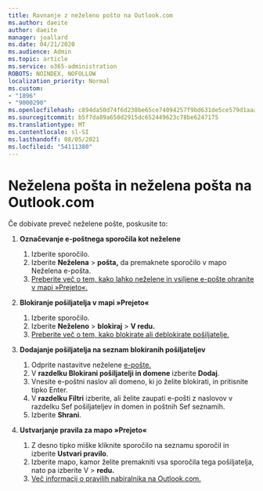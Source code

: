 ```yaml
---
title: Ravnanje z neželeno pošto na Outlook.com
ms.author: daeite
author: daeite
manager: joallard
ms.date: 04/21/2020
ms.audience: Admin
ms.topic: article
ms.service: o365-administration
ROBOTS: NOINDEX, NOFOLLOW
localization_priority: Normal
ms.custom:
- "1896"
- "9000290"
ms.openlocfilehash: c894da50d74f6d238be65ce74094257f9bd631de5ce579d1aaa511292c2523e6
ms.sourcegitcommit: b5f7da89a650d2915dc652449623c78be6247175
ms.translationtype: MT
ms.contentlocale: sl-SI
ms.lasthandoff: 08/05/2021
ms.locfileid: "54111380"
---
```

# <a name="spam-and-junk-email-in-outlookcom"></a>Neželena pošta in neželena pošta na Outlook.com

Če dobivate preveč neželene pošte, poskusite to:

1. **Označevanje e-poštnega sporočila kot neželene**
    1. Izberite sporočilo.
    1. Izberite **Neželena**  >  **pošta,** da premaknete sporočilo v mapo Neželena e-pošta.
    1. [Preberite več o tem, kako lahko neželene in vsiljene e-pošte ohranite v mapi »Prejeto«.](https://support.office.com/article/a3ece97b-82f8-4a5e-9ac3-e92fa6427ae4?wt.mc_id=Office_Outlook_com_Alchemy)

1. **Blokiranje pošiljatelja v mapi »Prejeto«**
    1. Izberite sporočilo.
    1. Izberite **Neželeno**  >  **blokiraj**  >  **V redu.**
    1. [Preberite več o tem, kako blokirate ali deblokirate pošiljatelje.](https://support.office.com/article/afba1c94-77bb-4f50-8b85-057cf52f4d5e?wt.mc_id=Office_Outlook_com_Alchemy)

1. **Dodajanje pošiljatelja na seznam blokiranih pošiljateljev**
    1. Odprite nastavitve neželene [e-pošte.](https://outlook.live.com/mail/options/mail/junkEmail/blockedSendersAndDomainsV2)
    1. V **razdelku Blokirani pošiljatelji in domene** izberite **Dodaj**.
    1. Vnesite e-poštni naslov ali domeno, ki jo želite blokirati, in pritisnite tipko Enter.
    1. V **razdelku Filtri** izberite, ali želite zaupati e-pošti z naslovov v razdelku Sef pošiljateljev in domen in poštnih Sef seznamih.
    1. Izberite **Shrani**.

1. **Ustvarjanje pravila za mapo »Prejeto«**
    1. Z desno tipko miške kliknite sporočilo na seznamu sporočil in izberite **Ustvari pravilo**.
    1. Izberite mapo, kamor želite premakniti vsa sporočila tega pošiljatelja, nato pa izberite V  >  **redu.**
    1. [Več informacij o pravilih nabiralnika na Outlook.com.](https://support.office.com/article/4b094371-a5d7-49bd-8b1b-4e4896a7cc5d?wt.mc_id=Office_Outlook_com_Alchemy)
